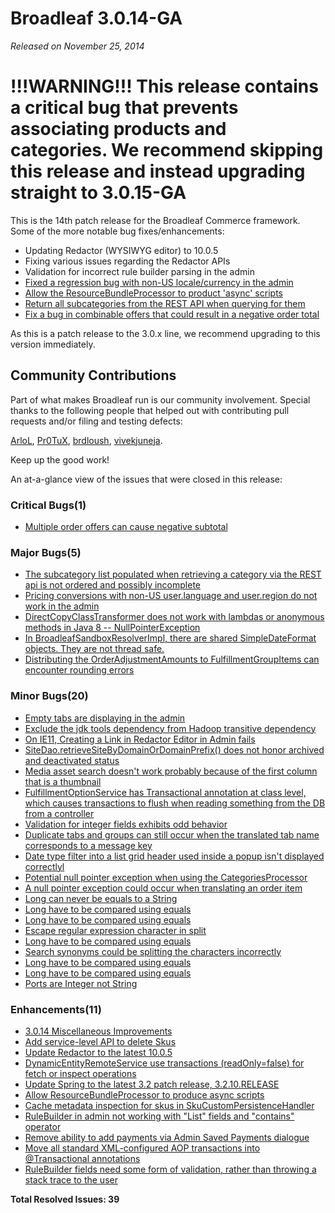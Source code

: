 # Broadleaf 3.0.14-GA

_Released on November 25, 2014_

# !!!WARNING!!! This release contains a critical bug that prevents associating products and categories. We recommend skipping this release and instead upgrading straight to 3.0.15-GA

This is the 14th patch release for the Broadleaf Commerce framework. Some of the more notable bug fixes/enhancements:

- Updating Redactor (WYSIWYG editor) to 10.0.5
- Fixing various issues regarding the Redactor APIs
- Validation for incorrect rule builder parsing in the admin
- [Fixed a regression bug with non-US locale/currency in the admin](https://github.com/BroadleafCommerce/BroadleafCommerce/issues/1079)
- [Allow the ResourceBundleProcessor to product 'async' scripts](https://github.com/BroadleafCommerce/BroadleafCommerce/issues/1077)
- [Return all subcategories from the REST API when querying for them](https://github.com/BroadleafCommerce/BroadleafCommerce/issues/1163)
- [Fix a bug in combinable offers that could result in a negative order total](https://github.com/BroadleafCommerce/BroadleafCommerce/issues/1151)

As this is a patch release to the 3.0.x line, we recommend upgrading to this version immediately.

## Community Contributions
Part of what makes Broadleaf run is our community involvement. Special thanks to the following people that helped out with contributing pull requests and/or filing and testing defects:

[ArloL](https://github.com/ArloL), [Pr0TuX](https://github.com/Pr0TuX), [brdloush](https://github.com/brdloush), [vivekjuneja](https://github.com/vivekjuneja).

Keep up the good work!

An at-a-glance view of the issues that were closed in this release:
### Critical Bugs(1)
- [Multiple order offers can cause negative subtotal](https://github.com/BroadleafCommerce/BroadleafCommerce/issues/1151)

### Major Bugs(5)
- [The subcategory list populated when retrieving a category via the REST api is not ordered and possibly incomplete](https://github.com/BroadleafCommerce/BroadleafCommerce/issues/1163)
- [Pricing conversions with non-US user.language and user.region do not work in the admin](https://github.com/BroadleafCommerce/BroadleafCommerce/issues/1079)
- [DirectCopyClassTransformer does not work with lambdas or anonymous methods in Java 8 -- NullPointerException](https://github.com/BroadleafCommerce/BroadleafCommerce/issues/1042)
- [In BroadleafSandboxResolverImpl, there are shared SimpleDateFormat objects. They are not thread safe.](https://github.com/BroadleafCommerce/BroadleafCommerce/issues/1027)
- [Distributing the OrderAdjustmentAmounts to FulfillmentGroupItems can encounter rounding errors](https://github.com/BroadleafCommerce/BroadleafCommerce/issues/1113)

### Minor Bugs(20)
- [Empty tabs are displaying in the admin](https://github.com/BroadleafCommerce/BroadleafCommerce/issues/1176)
- [Exclude the jdk tools dependency from Hadoop transitive dependency](https://github.com/BroadleafCommerce/BroadleafCommerce/issues/1173)
- [On IE11, Creating a Link in Redactor Editor in Admin fails](https://github.com/BroadleafCommerce/BroadleafCommerce/issues/1150)
- [SiteDao.retrieveSiteByDomainOrDomainPrefix() does not honor archived and deactivated status](https://github.com/BroadleafCommerce/BroadleafCommerce/issues/1102)
- [Media asset search doesn't work probably because of the first column that is a thumbnail](https://github.com/BroadleafCommerce/BroadleafCommerce/issues/1091)
- [FulfillmentOptionService has Transactional annotation at class level, which causes transactions to flush when reading something from the DB from a controller](https://github.com/BroadleafCommerce/BroadleafCommerce/issues/1069)
- [Validation for integer fields exhibits odd behavior](https://github.com/BroadleafCommerce/BroadleafCommerce/issues/397)
- [Duplicate tabs and groups can still occur when the translated tab name corresponds to a message key](https://github.com/BroadleafCommerce/BroadleafCommerce/issues/1156)
- [Date type filter into a list grid header used inside a popup isn't displayed correctlyl](https://github.com/BroadleafCommerce/BroadleafCommerce/issues/1137)
- [Potential null pointer exception when using the CategoriesProcessor](https://github.com/BroadleafCommerce/BroadleafCommerce/issues/1063)
- [A null pointer exception could occur when translating an order item](https://github.com/BroadleafCommerce/BroadleafCommerce/issues/1061)
- [Long can never be equals to a String](https://github.com/BroadleafCommerce/BroadleafCommerce/issues/1056)
- [Long have to be compared using equals](https://github.com/BroadleafCommerce/BroadleafCommerce/issues/1055)
- [Long have to be compared using equals](https://github.com/BroadleafCommerce/BroadleafCommerce/issues/1054)
- [Escape regular expression character in split](https://github.com/BroadleafCommerce/BroadleafCommerce/issues/1053)
- [Long have to be compared using equals](https://github.com/BroadleafCommerce/BroadleafCommerce/issues/1052)
- [Search synonyms could be splitting the characters incorrectly](https://github.com/BroadleafCommerce/BroadleafCommerce/issues/1050)
- [Long have to be compared using equals](https://github.com/BroadleafCommerce/BroadleafCommerce/issues/1049)
- [Long have to be compared using equals](https://github.com/BroadleafCommerce/BroadleafCommerce/issues/1048)
- [Ports are Integer not String](https://github.com/BroadleafCommerce/BroadleafCommerce/issues/1046)

### Enhancements(11)
- [3.0.14 Miscellaneous Improvements](https://github.com/BroadleafCommerce/BroadleafCommerce/issues/1174)
- [Add service-level API to delete Skus](https://github.com/BroadleafCommerce/BroadleafCommerce/issues/1170)
- [Update Redactor to the latest 10.0.5](https://github.com/BroadleafCommerce/BroadleafCommerce/issues/1152)
- [DynamicEntityRemoteService use transactions (readOnly=false) for fetch or inspect operations](https://github.com/BroadleafCommerce/BroadleafCommerce/issues/1094)
- [Update Spring to the latest 3.2 patch release, 3.2.10.RELEASE](https://github.com/BroadleafCommerce/BroadleafCommerce/issues/1093)
- [Allow ResourceBundleProcessor to produce async scripts](https://github.com/BroadleafCommerce/BroadleafCommerce/issues/1077)
- [Cache metadata inspection for skus in SkuCustomPersistenceHandler](https://github.com/BroadleafCommerce/BroadleafCommerce/issues/1065)
- [RuleBuilder in admin not working with "List<String>" fields and "contains" operator](https://github.com/BroadleafCommerce/BroadleafCommerce/issues/949)
- [Remove ability to add payments via Admin Saved Payments dialogue](https://github.com/BroadleafCommerce/BroadleafCommerce/issues/763)
- [Move all standard XML-configured AOP transactions into @Transactional annotations](https://github.com/BroadleafCommerce/BroadleafCommerce/issues/544)
- [RuleBuilder fields need some form of validation, rather than throwing a stack trace to the user](https://github.com/BroadleafCommerce/BroadleafCommerce/issues/405)


**Total Resolved Issues: 39**
